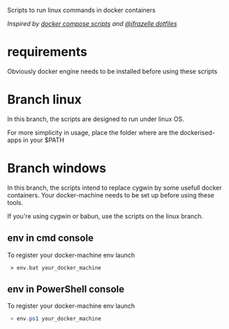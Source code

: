 Scripts to run linux commands in docker containers

_Inspired by [docker compose scripts](https://github.com/docker/compose/tree/master/script) and [@jfrazelle dotfiles](https://github.com/jfrazelle/dotfiles)_

# requirements
Obviously docker engine needs to be installed before using these scripts

# Branch linux
In this branch, the scripts are designed to run under linux OS.

For more simplicity in usage, place the folder where are the dockerised-apps in your $PATH

# Branch windows
In this branch, the scripts intend to replace cygwin by some usefull docker containers.
Your docker-machine needs to be set up before using these tools.

If you're using cygwin or babun, use the scripts on the linux branch.

## env in cmd console
To register your docker-machine env launch
```batch
 > env.bat your_docker_machine
 ```

## env in PowerShell console
To register your docker-machine env launch
```PowerShell
 > env.ps1 your_docker_machine
 ```

